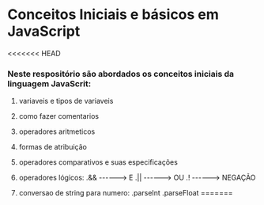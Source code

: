 # Conceitos Iniciais e básicos em JavaScript #

<<<<<<< HEAD
### Neste respositório são abordados os conceitos iniciais da linguagem JavaScrit: ###

1. variaveis e tipos de variaveis
2. como fazer comentarios
3. operadores aritmeticos
4. formas de atribuição
5. operadores comparativos e suas especificações

6. operadores lógicos:
.&& ------> E
.|| ------> OU
.!  ------> NEGAÇÃO

7. conversao de string para numero:
.parseInt
.parseFloat
=======
